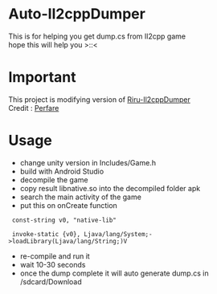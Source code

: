 # Auto-Il2cppDumper
This is for helping you get dump.cs from Il2cpp game <br />
hope this will help you >::<

# Important
This project is modifying version of [Riru-Il2cppDumper](https://github.com/Perfare/Riru-Il2CppDumper) <br />
Credit : [Perfare](https://github.com/Perfare)

# Usage 
- change unity version in Includes/Game.h
- build with Android Studio
- decompile the game 
- copy result libnative.so into the decompiled folder apk
- search the main activity of the game
- put this on onCreate function
```smali
 const-string v0, "native-lib"
 
 invoke-static {v0}, Ljava/lang/System;->loadLibrary(Ljava/lang/String;)V
```

- re-compile and run it
- wait 10-30 seconds 
- once the dump complete it will auto generate dump.cs in /sdcard/Download
